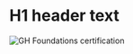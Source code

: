 # H1 header text

![GH Foundations certification](https://images.credly.com/images/024d0122-724d-4c5a-bd83-cfe3c4b7a073/twitter_thumb_201604_image.png)
